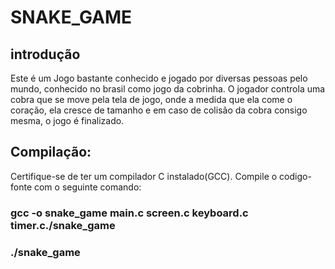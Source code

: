 # SNAKE_GAME
## introdução
Este é um Jogo bastante conhecido e jogado por diversas pessoas pelo mundo, conhecido no brasil como jogo da cobrinha. O jogador controla uma cobra que se move pela tela de jogo, onde a medida que ela come o coração, ela cresce de tamanho e em caso de colisão da cobra consigo mesma, o jogo é finalizado.
## Compilação:
Certifique-se de ter um compilador C instalado(GCC). Compile o codigo-fonte com o seguinte comando:
### gcc -o snake_game main.c screen.c keyboard.c timer.c./snake_game
### ./snake_game
